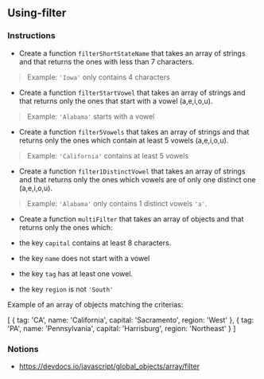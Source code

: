 ## Using-filter

### Instructions


- Create a function `filterShortStateName` that takes an array of
strings and that returns the ones with less than 7 characters.

> Example: `'Iowa'` only contains 4 characters

- Create a function `filterStartVowel` that takes an array of strings
and that returns only the ones that start with a vowel (a,e,i,o,u).

> Example: `'Alabama'` starts with a vowel

- Create a function `filter5Vowels` that takes an array of strings
and that returns only the ones which contain at least 5
vowels (a,e,i,o,u).

> Example: `'California'` contains at least 5 vowels

- Create a function `filter1DistinctVowel` that takes an array of
strings and that returns only the ones which vowels are of only
one distinct one (a,e,i,o,u).

> Example: `'Alabama'` only contains 1 distinct vowels `'a'`.

- Create a function `multiFilter` that takes an array of
objects and that returns only the ones which:

- the key `capital` contains at least 8 characters.
- the key `name` does not start with a vowel
- the key `tag` has at least one vowel.
- the key `region` is not `'South'`

Example of an array of objects matching the criterias:

[
  { tag: 'CA', name: 'California', capital: 'Sacramento', region: 'West' },
  { tag: 'PA', name: 'Pennsylvania', capital: 'Harrisburg', region: 'Northeast' }
]


### Notions

- https://devdocs.io/javascript/global_objects/array/filter